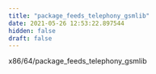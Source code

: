 ```yaml
---
title: "package_feeds_telephony_gsmlib"
date: 2021-05-26 12:53:22.897544
hidden: false
draft: false
---
```


x86/64/package_feeds_telephony_gsmlib

